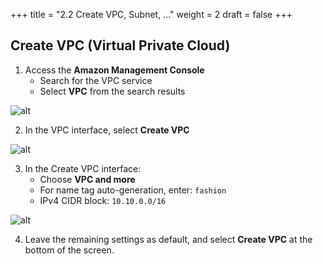 +++
title = "2.2 Create VPC, Subnet, ..."
weight = 2
draft = false
+++

## Create VPC (Virtual Private Cloud)
1. Access the **Amazon Management Console**
    - Search for the VPC service
    - Select **VPC** from the search results

![alt](/images/preparation/vpc-1.png)

2. In the VPC interface, select **Create VPC**

![alt](/images/preparation/vpc-2.png)

3. In the Create VPC interface:
   - Choose **VPC and more**
   - For name tag auto-generation, enter: `fashion`
   - IPv4 CIDR block: `10.10.0.0/16`

![alt](/images/preparation/vpc-3.png)

4. Leave the remaining settings as default, and select **Create VPC** at the bottom of the screen.

